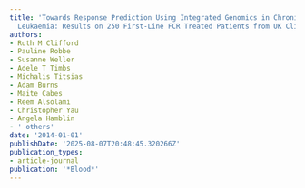 ```yaml
---
title: 'Towards Response Prediction Using Integrated Genomics in Chronic Lymphocytic
  Leukaemia: Results on 250 First-Line FCR Treated Patients from UK Clinical Trials'
authors:
- Ruth M Clifford
- Pauline Robbe
- Susanne Weller
- Adele T Timbs
- Michalis Titsias
- Adam Burns
- Maite Cabes
- Reem Alsolami
- Christopher Yau
- Angela Hamblin
- ' others'
date: '2014-01-01'
publishDate: '2025-08-07T20:48:45.320266Z'
publication_types:
- article-journal
publication: '*Blood*'
---
```

